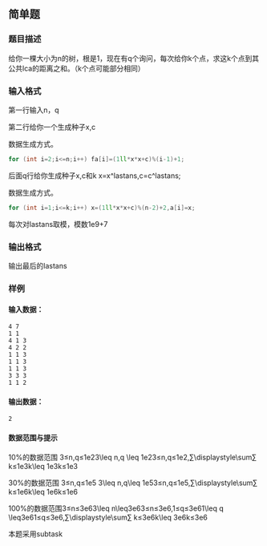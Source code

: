 ## 简单题
 
### 题目描述
 
给你一棵大小为n的树，根是1，现在有q个询问，每次给你k个点，求这k个点到其公共lca的距离之和。（k个点可能部分相同）
    
### 输入格式

第一行输入n，q


第二行给你一个生成种子x,c


数据生成方式。

```cpp
for (int i=2;i<=n;i++) fa[i]=(1ll*x*x+c)%(i-1)+1;
```

后面q行给你生成种子x,c和k
x=x^lastans,c=c^lastans;

数据生成方式。

```cpp
for (int i=1;i<=k;i++) x=(1ll*x*x+c)%(n-2)+2,a[i]=x;
```
每次对lastans取模，模数1e9+7

### 输出格式

输出最后的lastans

### 样例

#### 输入数据：

```plain
4 7
1 1
4 1 3
4 2 2
1 1 3
1 1 3
1 1 3
3 3 3
1 1 2
```

#### 输出数据：

```plain
2
```

#### 数据范围与提示

10%的数据范围 3≤n,q≤1e23\leq n,q \leq 1e23≤n,q≤1e2,∑\displaystyle\sum∑ k≤1e3k\leq 1e3k≤1e3

30%的数据范围 3≤n,q≤1e5 3\leq n,q\leq 1e53≤n,q≤1e5,∑\displaystyle\sum∑ k≤1e6k\leq 1e6k≤1e6

100%的数据范围3≤n≤3e63\leq n\leq3e63≤n≤3e6,1≤q≤3e61\leq q \leq3e61≤q≤3e6,∑\displaystyle\sum∑ k≤3e6k\leq 3e6k≤3e6

本题采用subtask
 
